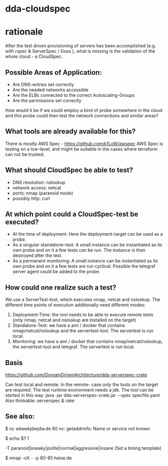 # dda-cloudspec

# rationale
After the test driven provisioning of servers has been accomplished (e.g. with rspec & ServerSpec / Goss ), what is missing is the validation of the whole cloud - a CloudSpec.

## Possible Areas of Application:
* Are DNS-entries set correctly
* Are the needed networks accessible
* Are the ELBs connected to the correct Autoscaling-Groups
* Are the permissions set correctly


How would it be if we could employ a kind of probe somewhere in the cloud and this probe could then test the network connections and similar areas?

## What tools are already available for this?
There is mostly AWS Spec - <https://github.com/k1LoW/awspec>
AWS Spec is testing on a low-level, and might be suitable in the cases where terraform can not be trusted.


## What should CloudSpec be able to test?
* DNS resolution: nslookup
* network access: netcat
* ports: nmap (paranoid mode)
* possibly http: curl

## At which point could a CloudSpec-test be executed?
* At the time of deployment: Here the deployment-target can be used as a probe.
* As a singular standalone-test: A small instance can be instantiated as its own probe and on it a few tests can be run. The instance is then destroyed after the test.
* As a permanent monitoring: A small instance can be instantiated as its own probe and on it a few tests are run cyclical. Possible the telegraf server agent could be added to the probe.


## How could one realize such a test?
We use a ServerTest-tool, which executes nmap, netcat and nslookup.
The different time points of execution additionally need different modes:

1. Deployment-Time: the tool needs to be able to execute remote tests (only nmap, netcat and nslookup are installed on the target)
2. Standalone-Test: we have a ami / docker that contains nmap/netcat/nslookup and the servertest-tool. The servertest is run local.
3. Monitoring: we have a ami / docker that contains nmap/netcat/nslookup, the servertest-tool and telegraf. The servertest is run local.

## Basis
<https://github.com/DomainDrivenArchitecture/dda-serverspec-crate>

Can test local and remote. In the remote- case only the tools on the target are required. The test runtime environment needs a jdk.
The tool can be started in this way:
java -jar dda-serverspec-crate.jar --spec specfile.yaml
Also thinkable: serverspec & rake

## See also:
$ nc wkewkjdwjdw.de 80
nc: getaddrinfo: Name or service not known

$ echo $?
1

-T paranoid|sneaky|polite|normal|aggressive|insane (Set a timing template)

$ nmap -oX - -p 80-85 heise.de
<?xml version="1.0" encoding="UTF-8"?>
<!DOCTYPE nmaprun>
<?xml-stylesheet href="file:///usr/bin/../share/nmap/nmap.xsl(file:///usr/share/nmap/nmap.xsl)" type="text/xsl"?>
<!-- Nmap 7.01 scan initiated Wed Aug 9 11:05:02 2017 as: nmap -oX - -p 80-85 heise.de -->
<nmaprun scanner="nmap" args="nmap -oX - -p 80-85 heise.de" start="1502269502" startstr="Wed Aug 9 11:05:02 2017" version="7.01" xmloutputversion="1.04">
<scaninfo type="connect" protocol="tcp" numservices="6" services="80-85"/>
<verbose level="0"/>
<debugging level="0"/>
<host starttime="1502269502" endtime="1502269502"><status state="up" reason="syn-ack" reason_ttl="0"/>
<address addr="193.99.144.80" addrtype="ipv4"/>
<hostnames>
<hostname name="heise.de" type="user"/>
<hostname name="redirector.heise.de" type="PTR"/>
</hostnames>
<ports><port protocol="tcp" portid="80"><state state="open" reason="syn-ack" reason_ttl="0"/><service name="http" method="table" conf="3"/></port>
<port protocol="tcp" portid="81"><state state="closed" reason="conn-refused" reason_ttl="0"/><service name="hosts2-ns" method="table" conf="3"/></port>
<port protocol="tcp" portid="82"><state state="closed" reason="conn-refused" reason_ttl="0"/><service name="xfer" method="table" conf="3"/></port>
<port protocol="tcp" portid="83"><state state="closed" reason="conn-refused" reason_ttl="0"/><service name="mit-ml-dev" method="table" conf="3"/></port>
<port protocol="tcp" portid="84"><state state="closed" reason="conn-refused" reason_ttl="0"/><service name="ctf" method="table" conf="3"/></port>
<port protocol="tcp" portid="85"><state state="closed" reason="conn-refused" reason_ttl="0"/><service name="mit-ml-dev" method="table" conf="3"/></port>
</ports>
<times srtt="11586" rttvar="7922" to="100000"/>
</host>
<runstats><finished time="1502269502" timestr="Wed Aug 9 11:05:02 2017" elapsed="0.08" summary="Nmap done at Wed Aug 9 11:05:02 2017; 1 IP address (1 ho
st up) scanned in 0.08 seconds" exit="success"/><hosts up="1" down="0" total="1"/>
</runstats>
</nmaprun>
